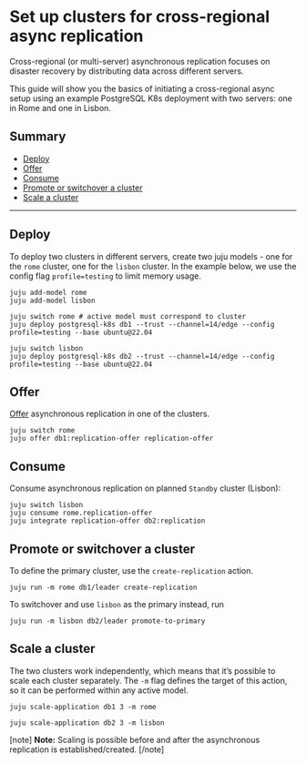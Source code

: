 # Set up clusters for cross-regional async replication

Cross-regional (or multi-server) asynchronous replication focuses on disaster recovery by distributing data across different servers. 

This guide will show you the basics of initiating a cross-regional async setup using an example PostgreSQL K8s deployment with two servers: one in Rome and one in Lisbon.

## Summary
* [Deploy](#deploy)
* [Offer](#offer)
* [Consume](#consume)
* [Promote or switchover a cluster](#promote-or-switchover-a-cluster)
* [Scale a cluster](#scale-a-cluster)

---

## Deploy

To deploy two clusters in different servers, create two juju models - one for the `rome` cluster, one for the `lisbon` cluster. In the example below, we use the config flag `profile=testing` to limit memory usage.

```shell
juju add-model rome 
juju add-model lisbon

juju switch rome # active model must correspond to cluster
juju deploy postgresql-k8s db1 --trust --channel=14/edge --config profile=testing --base ubuntu@22.04

juju switch lisbon
juju deploy postgresql-k8s db2 --trust --channel=14/edge --config profile=testing --base ubuntu@22.04
```

## Offer

[Offer](https://juju.is/docs/juju/offer) asynchronous replication in one of the clusters.

```shell
juju switch rome
juju offer db1:replication-offer replication-offer
``` 

## Consume

Consume asynchronous replication on planned `Standby` cluster (Lisbon):
```shell
juju switch lisbon
juju consume rome.replication-offer
juju integrate replication-offer db2:replication
``` 

## Promote or switchover a cluster

To define the primary cluster, use the `create-replication` action.

```shell
juju run -m rome db1/leader create-replication
```

To switchover and use `lisbon` as the primary instead, run

```shell
juju run -m lisbon db2/leader promote-to-primary
```

## Scale a cluster

The two clusters work independently, which means that it’s possible to scale each cluster separately. The `-m` flag defines the target of this action, so it can be performed within any active model. 

```shell
juju scale-application db1 3 -m rome

juju scale-application db2 3 -m lisbon
``` 

[note]
**Note:** Scaling is possible before and after the asynchronous replication is established/created.
[/note]